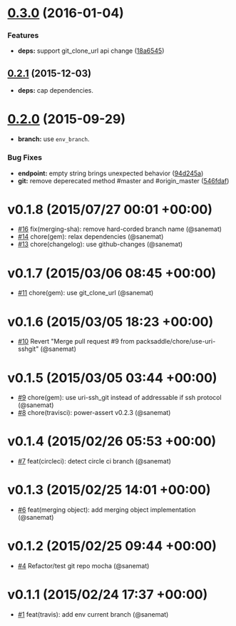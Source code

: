<a name="0.3.0"></a>
# [0.3.0](https://github.com/packsaddle/ruby-saddler-reporter-support-git/compare/v0.2.1...v0.3.0) (2016-01-04)


### Features

* **deps:** support git_clone_url api change ([18a6545](https://github.com/packsaddle/ruby-saddler-reporter-support-git/commit/18a6545))



<a name="0.2.1"></a>
## [0.2.1](https://github.com/packsaddle/ruby-saddler-reporter-support-git/compare/v0.2.0...v0.2.1) (2015-12-03)

* **deps:** cap dependencies.


<a name="0.2.0"></a>
# [0.2.0](https://github.com/packsaddle/ruby-saddler-reporter-support-git/compare/v0.1.8...v0.2.0) (2015-09-29)

* **branch:** use `env_branch`.

### Bug Fixes

* **endpoint:** empty string brings unexpected behavior ([94d245a](https://github.com/packsaddle/ruby-saddler-reporter-support-git/commit/94d245a))
* **git:** remove deperecated method #master and #origin_master ([546fdaf](https://github.com/packsaddle/ruby-saddler-reporter-support-git/commit/546fdaf))


# v0.1.8 (2015/07/27 00:01 +00:00)
- [#16](https://github.com/packsaddle/ruby-saddler-reporter-support-git/pull/16) fix(merging-sha): remove hard-corded branch name (@sanemat)
- [#14](https://github.com/packsaddle/ruby-saddler-reporter-support-git/pull/14) chore(gem): relax dependencies (@sanemat)
- [#13](https://github.com/packsaddle/ruby-saddler-reporter-support-git/pull/13) chore(changelog): use github-changes (@sanemat)

# v0.1.7 (2015/03/06 08:45 +00:00)
- [#11](https://github.com/packsaddle/ruby-saddler-reporter-support-git/pull/11) chore(gem): use git_clone_url (@sanemat)

# v0.1.6 (2015/03/05 18:23 +00:00)
- [#10](https://github.com/packsaddle/ruby-saddler-reporter-support-git/pull/10) Revert "Merge pull request #9 from packsaddle/chore/use-uri-sshgit" (@sanemat)

# v0.1.5 (2015/03/05 03:44 +00:00)
- [#9](https://github.com/packsaddle/ruby-saddler-reporter-support-git/pull/9) chore(gem): use uri-ssh_git instead of addressable if ssh protocol (@sanemat)
- [#8](https://github.com/packsaddle/ruby-saddler-reporter-support-git/pull/8) chore(travisci): power-assert v0.2.3 (@sanemat)

# v0.1.4 (2015/02/26 05:53 +00:00)
- [#7](https://github.com/packsaddle/ruby-saddler-reporter-support-git/pull/7) feat(circleci): detect circle ci branch (@sanemat)

# v0.1.3 (2015/02/25 14:01 +00:00)
- [#6](https://github.com/packsaddle/ruby-saddler-reporter-support-git/pull/6) feat(merging object): add merging object implementation (@sanemat)

# v0.1.2 (2015/02/25 09:44 +00:00)
- [#4](https://github.com/packsaddle/ruby-saddler-reporter-support-git/pull/4) Refactor/test git repo mocha (@sanemat)

# v0.1.1 (2015/02/24 17:37 +00:00)
- [#1](https://github.com/packsaddle/ruby-saddler-reporter-support-git/pull/1) feat(travis): add env current branch (@sanemat)
